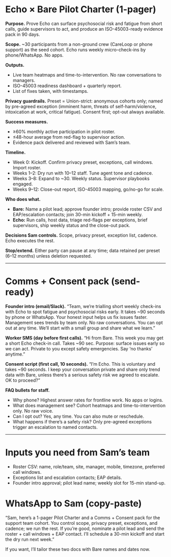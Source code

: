 # Echo × Bare Pilot Charter (1-pager)

**Purpose.** Prove Echo can surface psychosocial risk and fatigue from short calls, guide supervisors to act, and produce an ISO-45003-ready evidence pack in 90 days.&#x20;

**Scope.** \~30 participants from a non-ground crew (CareLoop or phone support) as the seed cohort. Echo runs weekly micro-check-ins by phone/WhatsApp. No apps.&#x20;

**Outputs.**

* Live team heatmaps and time-to-intervention. No raw conversations to managers.&#x20;
* ISO-45003 readiness dashboard + quarterly report.&#x20;
* List of fixes taken, with timestamps.

**Privacy guardrails.**
Preset = Union-strict: anonymous cohorts only; named by pre-agreed exception (imminent harm, threats of self-harm/violence, intoxication at work, critical fatigue). Consent first; opt-out always available.&#x20;

**Success measures.**

* ≥60% monthly active participation in pilot roster.
* ≤48-hour average from red-flag to supervisor action.
* Evidence pack delivered and reviewed with Sam’s team.&#x20;

**Timeline.**

* Week 0: Kickoff. Confirm privacy preset, exceptions, call windows. Import roster.
* Weeks 1–2: Dry run with 10–12 staff. Tune agent tone and cadence.&#x20;
* Weeks 3–8: Expand to \~30. Weekly status. Supervisor playbooks engaged.
* Weeks 9–12: Close-out report, ISO-45003 mapping, go/no-go for scale.&#x20;

**Who does what.**

* **Bare:** Name a pilot lead; approve founder intro; provide roster CSV and EAP/escalation contacts; join 30-min kickoff + 15-min weekly.
* **Echo:** Run calls, host data, triage red-flags per exceptions, brief supervisors, ship weekly status and the close-out pack.&#x20;

**Decisions Sam controls.** Scope, privacy preset, exception list, cadence. Echo executes the rest.&#x20;

**Stop/extend.** Either party can pause at any time; data retained per preset (6–12 months) unless deletion requested.&#x20;

---

# Comms + Consent pack (send-ready)

**Founder intro (email/Slack).**
“Team, we’re trialling short weekly check-ins with Echo to spot fatigue and psychosocial risks early. It takes \~90 seconds by phone or WhatsApp. Your honest input helps us fix issues faster. Management sees trends by team only. No raw conversations. You can opt out at any time. We’ll start with a small group and share what we learn.”

**Worker SMS (day before first calls).**
“Hi from Bare. This week you may get a short Echo check-in call. Takes \~90 sec. Purpose: surface issues early so we can act. Private to you except safety emergencies. Say ‘no thanks’ anytime.”

**Consent script (first call, 10 seconds).**
“I’m Echo. This is voluntary and takes \~90 seconds. I keep your conversation private and share only trend data with Bare, unless there’s a serious safety risk we agreed to escalate. OK to proceed?”&#x20;

**FAQ bullets for staff.**

* Why phone? Highest answer rates for frontline work. No apps or logins.&#x20;
* What does management see? Cohort heatmaps and time-to-intervention only. No raw voice.&#x20;
* Can I opt out? Yes, any time. You can also mute or reschedule.&#x20;
* What happens if there’s a safety risk? Only pre-agreed exceptions trigger an escalation to named contacts.&#x20;

---

# Inputs you need from Sam’s team

* Roster CSV: name, role/team, site, manager, mobile, timezone, preferred call windows.
* Exceptions list and escalation contacts; EAP details.
* Founder intro approval; pilot lead name; weekly slot for 15-min stand-up.&#x20;

# WhatsApp to Sam (copy-paste)

“Sam, here’s a 1-pager Pilot Charter and a Comms + Consent pack for the support team cohort. You control scope, privacy preset, exceptions, and cadence; we run the rest. If you’re good, nominate a pilot lead and send the roster + call windows + EAP contact. I’ll schedule a 30-min kickoff and start the dry run next week.”

If you want, I’ll tailor these two docs with Bare names and dates now.
